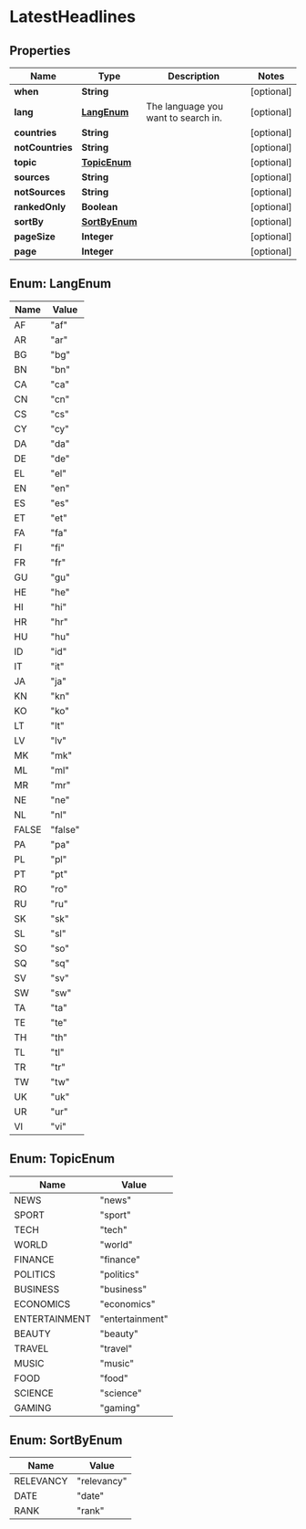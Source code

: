 

# LatestHeadlines


## Properties

| Name | Type | Description | Notes |
|------------ | ------------- | ------------- | -------------|
|**when** | **String** |  |  [optional] |
|**lang** | [**LangEnum**](#LangEnum) | The language you want to search in. |  [optional] |
|**countries** | **String** |  |  [optional] |
|**notCountries** | **String** |  |  [optional] |
|**topic** | [**TopicEnum**](#TopicEnum) |  |  [optional] |
|**sources** | **String** |  |  [optional] |
|**notSources** | **String** |  |  [optional] |
|**rankedOnly** | **Boolean** |  |  [optional] |
|**sortBy** | [**SortByEnum**](#SortByEnum) |  |  [optional] |
|**pageSize** | **Integer** |  |  [optional] |
|**page** | **Integer** |  |  [optional] |



## Enum: LangEnum

| Name | Value |
|---- | -----|
| AF | &quot;af&quot; |
| AR | &quot;ar&quot; |
| BG | &quot;bg&quot; |
| BN | &quot;bn&quot; |
| CA | &quot;ca&quot; |
| CN | &quot;cn&quot; |
| CS | &quot;cs&quot; |
| CY | &quot;cy&quot; |
| DA | &quot;da&quot; |
| DE | &quot;de&quot; |
| EL | &quot;el&quot; |
| EN | &quot;en&quot; |
| ES | &quot;es&quot; |
| ET | &quot;et&quot; |
| FA | &quot;fa&quot; |
| FI | &quot;fi&quot; |
| FR | &quot;fr&quot; |
| GU | &quot;gu&quot; |
| HE | &quot;he&quot; |
| HI | &quot;hi&quot; |
| HR | &quot;hr&quot; |
| HU | &quot;hu&quot; |
| ID | &quot;id&quot; |
| IT | &quot;it&quot; |
| JA | &quot;ja&quot; |
| KN | &quot;kn&quot; |
| KO | &quot;ko&quot; |
| LT | &quot;lt&quot; |
| LV | &quot;lv&quot; |
| MK | &quot;mk&quot; |
| ML | &quot;ml&quot; |
| MR | &quot;mr&quot; |
| NE | &quot;ne&quot; |
| NL | &quot;nl&quot; |
| FALSE | &quot;false&quot; |
| PA | &quot;pa&quot; |
| PL | &quot;pl&quot; |
| PT | &quot;pt&quot; |
| RO | &quot;ro&quot; |
| RU | &quot;ru&quot; |
| SK | &quot;sk&quot; |
| SL | &quot;sl&quot; |
| SO | &quot;so&quot; |
| SQ | &quot;sq&quot; |
| SV | &quot;sv&quot; |
| SW | &quot;sw&quot; |
| TA | &quot;ta&quot; |
| TE | &quot;te&quot; |
| TH | &quot;th&quot; |
| TL | &quot;tl&quot; |
| TR | &quot;tr&quot; |
| TW | &quot;tw&quot; |
| UK | &quot;uk&quot; |
| UR | &quot;ur&quot; |
| VI | &quot;vi&quot; |



## Enum: TopicEnum

| Name | Value |
|---- | -----|
| NEWS | &quot;news&quot; |
| SPORT | &quot;sport&quot; |
| TECH | &quot;tech&quot; |
| WORLD | &quot;world&quot; |
| FINANCE | &quot;finance&quot; |
| POLITICS | &quot;politics&quot; |
| BUSINESS | &quot;business&quot; |
| ECONOMICS | &quot;economics&quot; |
| ENTERTAINMENT | &quot;entertainment&quot; |
| BEAUTY | &quot;beauty&quot; |
| TRAVEL | &quot;travel&quot; |
| MUSIC | &quot;music&quot; |
| FOOD | &quot;food&quot; |
| SCIENCE | &quot;science&quot; |
| GAMING | &quot;gaming&quot; |



## Enum: SortByEnum

| Name | Value |
|---- | -----|
| RELEVANCY | &quot;relevancy&quot; |
| DATE | &quot;date&quot; |
| RANK | &quot;rank&quot; |



